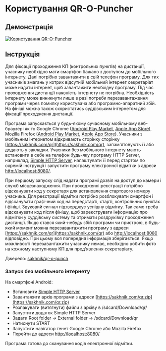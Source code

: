 # Користування QR-O-Puncher

## Демонстрація

[![Користування QR-O-Puncher](https://img.youtube.com/vi/rHFYLPIyBp0/0.jpg)](https://www.youtube.com/watch?v=rHFYLPIyBp0 "Користування QR-O-Puncher")

## Інструкція

Для фіксації проходження КП (контрольних пунктів) на дистанції, учаснику
необхідно мати смартфон бажано з доступом до мобільного інтернету. Далі
потрібно завантажити в свій телефон програму. Для тих учасників змагань у
котрих відсутній мобільний інтернет секретаріат може надати інтернет, щоб
завантажити необхідну програму. Під час проходження дистанції наявність
інтернету не потрібна. Необхідність інтернету може виникнути лише в разі
потреби перезавантаження програми через помилку користувача або
програмно-апаратний збій. На фініші можна також скористатись суддівським
інтернетом для фіксації проходження дистанції.

Програма запускається у будь-якому сучасному мобільному веб-браузері як то
Google Chrome ([Android Play Market](https://play.google.com/store/apps/details?id=com.android.chrome),
[Apple App Store](https://apps.apple.com/gb/app/google-chrome/id535886823)),
Mozilla Firefox ([Android Play Market](https://play.google.com/store/apps/details?id=org.mozilla.firefox),
[Apple App Store](https://apps.apple.com/us/app/firefox-private-safe-browser/id989804926)).
Учасники з мобільним інтернетом відкривають
сторінку сторінку [https://sakhnik.com/qr](https://sakhnik.com/qr), запам'ятовують її або додають у
закладки. Учасники без мобільного інтернету мають встановити в себе на телефон
будь-яку програму HTTP Server, наприклад,
[Simple HTTP Server](https://play.google.com/store/apps/details?id=com.phlox.simpleserver),
налаштувати її перед стартом по окремій інструкції і запустити програму
електронної відмітки з адреси [http://localhost:8080/](http://localhost:8080/).

При першому запуску слід надати програмі дозвіл на доступ до камери і служб
місцезнаходження. При проходженні реєстрації потрібно відсканувати код у
секретаря для встановлення стартового номеру учасника. Для реєстрації відмітки
потрібно розблокувати смартфон і відсканувати графічний код на передстарті,
старті, контрольних пунктах і фініші. Звуковий сигнал підтверджує успішну
відмітку. Так само треба відсканувати код після фінішу, щоб зареєструвати
інформацію про відмітки у суддівську систему та отримати роздруківку
проходження дистанції. Якщо стався який-небудь збій програми чи пристрою, в
будь-який момент можна перезавантажити програму з адреси
[https://sakhnik.com/qr](https://sakhnik.com/qr)
або [http://localhost:8080](http://localhost:8080) відповідно.
При цьому вся попередня інформація
зберігається. Якщо можливості перезавантажити учаснику немає, необхідно робити
фото на кожному наступному КП для пред'явлення секретаріату.

Джерело: [sakhnik/qr-o-punch](https://github.com/sakhnik/qr-o-punch)

### Запуск без мобільного інтернету

На смартфоні Android:

* Встановити [Simple HTTP Server](https://play.google.com/store/apps/details?id=com.phlox.simpleserver)
* Завантажити архів програми з адреси [https://sakhnik.com/qr.zip](https://sakhnik.com/qr.zip)
* Розпакувати (витягнути) файли з архіву в /sdcard/Download/qr/
* Запустити додаток Simple HTTP Server
* Задати Root folder -> External folder -> /sdcard/Download/qr
* Натиснути START
* Запустити навігатор тенет Google Chrome або Mozilla Firefox
* Перейти до адреси [http://localhost:8080/](http://localhost:8080/)

Програма готова до сканування кодів електронної відмітки.

